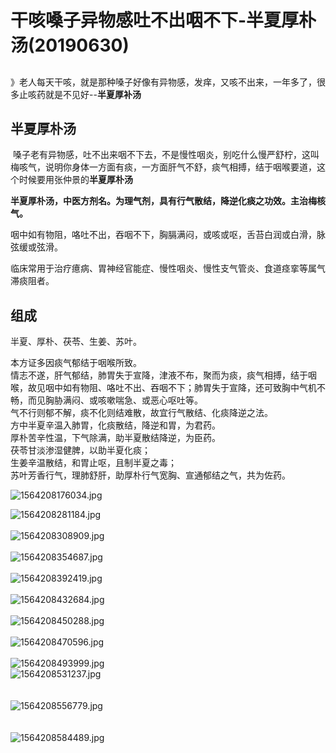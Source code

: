 # 干咳嗓子异物感吐不出咽不下-半夏厚朴汤(20190630)

<a name="fmGD5"></a>
## 
》老人每天干咳，就是那种嗓子好像有异物感，发痒，又咳不出来，一年多了，很多止咳药就是不见好--**半夏厚补汤**
<a name="0s0Xm"></a>
## 
<a name="R4KoQ"></a>
## 半夏厚朴汤

 嗓子老有异物感，吐不出来咽不下去，不是慢性咽炎，别吃什么慢严舒柠，这叫梅咳气，说明你身体一方面有痰，一方面肝气不舒，痰气相搏，结于咽喉要道，这个时候要用张仲景的**半夏厚朴汤**

**半夏厚朴汤，中医方剂名。为理气剂，具有行气散结，降逆化痰之功效。主治梅核气。**

咽中如有物阻，咯吐不出，吞咽不下，胸膈满闷，或咳或呕，舌苔白润或白滑，脉弦缓或弦滑。

临床常用于治疗癔病、胃神经官能症、慢性咽炎、慢性支气管炎、食道痉挛等属气滞痰阻者。

<a name="kI9t1"></a>
## 组成
半夏、厚朴、茯苓、生姜、苏叶。

本方证多因痰气郁结于咽喉所致。<br />情志不遂，肝气郁结，肺胃失于宣降，津液不布，聚而为痰，痰气相搏，结于咽喉，故见咽中如有物阻、咯吐不出、吞咽不下；肺胃失于宣降，还可致胸中气机不畅，而见胸胁满闷、或咳嗽喘急、或恶心呕吐等。<br />气不行则郁不解，痰不化则结难散，故宜行气散结、化痰降逆之法。<br />方中半夏辛温入肺胃，化痰散结，降逆和胃，为君药。<br />厚朴苦辛性温，下气除满，助半夏散结降逆，为臣药。<br />茯苓甘淡渗湿健脾，以助半夏化痰；<br />生姜辛温散结，和胃止呕，且制半夏之毒；<br />苏叶芳香行气，理肺舒肝，助厚朴行气宽胸、宣通郁结之气，共为佐药。

![1564208176034.jpg](https://cdn.nlark.com/yuque/0/2019/jpeg/101800/1564208191829-9e575b9d-94b6-4665-a1e5-c205068d46cb.jpeg#align=left&display=inline&height=3024&name=1564208176034.jpg&originHeight=3024&originWidth=4032&size=4457279&status=done&width=4032)

![1564208281184.jpg](https://cdn.nlark.com/yuque/0/2019/jpeg/101800/1564208301572-cefeac54-8872-44d5-ade1-027e6e41554a.jpeg#align=left&display=inline&height=3024&name=1564208281184.jpg&originHeight=3024&originWidth=4032&size=4512134&status=done&width=4032)<br />
<br />![1564208308909.jpg](https://cdn.nlark.com/yuque/0/2019/jpeg/101800/1564208331956-60a81130-312c-4c3e-84b3-f25f70ca88b8.jpeg#align=left&display=inline&height=3024&name=1564208308909.jpg&originHeight=3024&originWidth=4032&size=4660896&status=done&width=4032)<br />
<br />![1564208354687.jpg](https://cdn.nlark.com/yuque/0/2019/jpeg/101800/1564208367583-51edf053-8f7f-4a2d-9d0d-04eaef1a2c45.jpeg#align=left&display=inline&height=3024&name=1564208354687.jpg&originHeight=3024&originWidth=4032&size=4623008&status=done&width=4032)<br />
<br />![1564208392419.jpg](https://cdn.nlark.com/yuque/0/2019/jpeg/101800/1564208406229-4de40b5c-3f11-4103-93a2-8b5fe1174a01.jpeg#align=left&display=inline&height=3024&name=1564208392419.jpg&originHeight=3024&originWidth=4032&size=4605020&status=done&width=4032)<br />
<br />![1564208432684.jpg](https://cdn.nlark.com/yuque/0/2019/jpeg/101800/1564208443267-94a7ac17-7fe7-4662-bd6a-5df1f44c4d2a.jpeg#align=left&display=inline&height=3024&name=1564208432684.jpg&originHeight=3024&originWidth=4032&size=4456441&status=done&width=4032)<br />
<br />![1564208450288.jpg](https://cdn.nlark.com/yuque/0/2019/jpeg/101800/1564208461539-e288e095-00b5-4c30-a516-0b961cc6463c.jpeg#align=left&display=inline&height=3024&name=1564208450288.jpg&originHeight=3024&originWidth=4032&size=4438455&status=done&width=4032)<br />
<br />![1564208470596.jpg](https://cdn.nlark.com/yuque/0/2019/jpeg/101800/1564208484193-7649f45f-fb55-4dcb-bfa1-416817fb8189.jpeg#align=left&display=inline&height=3024&name=1564208470596.jpg&originHeight=3024&originWidth=4032&size=4456783&status=done&width=4032)<br />
<br />![1564208493999.jpg](https://cdn.nlark.com/yuque/0/2019/jpeg/101800/1564208516598-4c7afbbf-d840-4060-9d0d-276b2b8b7c18.jpeg#align=left&display=inline&height=3024&name=1564208493999.jpg&originHeight=3024&originWidth=4032&size=4567629&status=done&width=4032)<br />![1564208531237.jpg](https://cdn.nlark.com/yuque/0/2019/jpeg/101800/1564208550441-5229632d-8153-499b-99e2-a74c6bf18886.jpeg#align=left&display=inline&height=3024&name=1564208531237.jpg&originHeight=3024&originWidth=4032&size=4419222&status=done&width=4032)<br />
<br />
<br />![1564208556779.jpg](https://cdn.nlark.com/yuque/0/2019/jpeg/101800/1564208607697-f9e40f6f-4b22-4e4c-b1cb-b0119af8004b.jpeg#align=left&display=inline&height=3024&name=1564208556779.jpg&originHeight=3024&originWidth=4032&size=4456596&status=done&width=4032)<br />
<br />
<br />![1564208584489.jpg](https://cdn.nlark.com/yuque/0/2019/jpeg/101800/1564208611492-41247b68-f481-450c-9fb1-03bc381e5d9e.jpeg#align=left&display=inline&height=3024&name=1564208584489.jpg&originHeight=3024&originWidth=4032&size=3993848&status=done&width=4032)<br />
<br />
<br />
<br />



